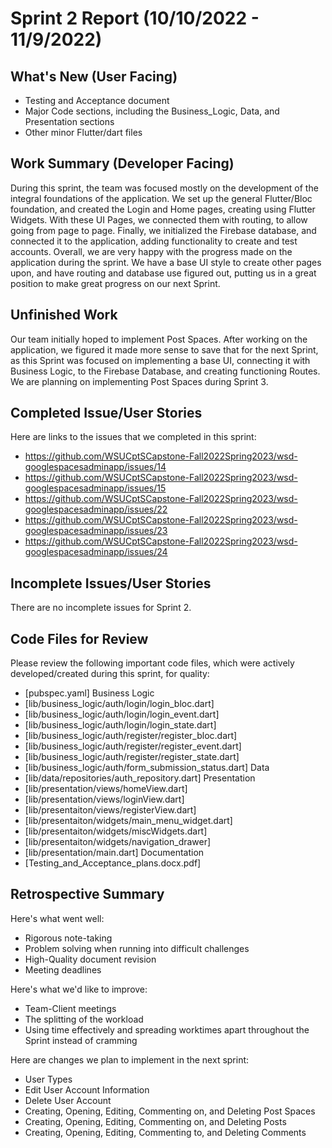# Sprint 2 Report (10/10/2022 - 11/9/2022) 

## What's New (User Facing)
 * Testing and Acceptance document
 * Major Code sections, including the Business_Logic, Data, and Presentation sections
 * Other minor Flutter/dart files

## Work Summary (Developer Facing)
During this sprint, the team was focused mostly on the development of the integral foundations of the application. We set up the general Flutter/Bloc foundation, and created the Login and Home pages, creating using Flutter Widgets. With these UI Pages, we connected them with routing, to allow going from page to page. Finally, we initialized the Firebase database, and connected it to the application, adding functionality to create and test accounts. Overall, we are very happy with the progress made on the application during the sprint. We have a base UI style to create other pages upon, and have routing and database use figured out, putting us in a great position to make great progress on our next Sprint.

## Unfinished Work
Our team initially hoped to implement Post Spaces. After working on the application, we figured it made more sense to save that for the next Sprint, as this Sprint was focused on implementing a base UI, connecting it with Business Logic, to the Firebase Database, and creating functioning Routes. We are planning on implementing Post Spaces during Sprint 3.

## Completed Issue/User Stories
Here are links to the issues that we completed in this sprint:

 * https://github.com/WSUCptSCapstone-Fall2022Spring2023/wsd-googlespacesadminapp/issues/14
 * https://github.com/WSUCptSCapstone-Fall2022Spring2023/wsd-googlespacesadminapp/issues/15
 * https://github.com/WSUCptSCapstone-Fall2022Spring2023/wsd-googlespacesadminapp/issues/22
 * https://github.com/WSUCptSCapstone-Fall2022Spring2023/wsd-googlespacesadminapp/issues/23
 * https://github.com/WSUCptSCapstone-Fall2022Spring2023/wsd-googlespacesadminapp/issues/24

## Incomplete Issues/User Stories
There are no incomplete issues for Sprint 2.

## Code Files for Review
Please review the following important code files, which were actively developed/created during this sprint, for quality:
 * [pubspec.yaml]
Business Logic
 * [lib/business_logic/auth/login/login_bloc.dart]
 * [lib/business_logic/auth/login/login_event.dart]
 * [lib/business_logic/auth/login/login_state.dart]
 * [lib/business_logic/auth/register/register_bloc.dart]
 * [lib/business_logic/auth/register/register_event.dart]
 * [lib/business_logic/auth/register/register_state.dart]
 * [lib/business_logic/auth/form_submission_status.dart]
Data
 * [lib/data/repositories/auth_repository.dart]
Presentation
 * [lib/presentation/views/homeView.dart]
 * [lib/presentation/views/loginView.dart]
 * [lib/presentaiton/views/registerView.dart]
 * [lib/presentaiton/widgets/main_menu_widget.dart]
 * [lib/presentaiton/widgets/miscWidgets.dart]
 * [lib/presentaiton/widgets/navigation_drawer]
 * [lib/presentation/main.dart]
 Documentation
 * [Testing_and_Acceptance_plans.docx.pdf]

## Retrospective Summary
Here's what went well:
 * Rigorous note-taking
 * Problem solving when running into difficult challenges
 * High-Quality document revision
 * Meeting deadlines

Here's what we'd like to improve:
 * Team-Client meetings
 * The splitting of the workload
 * Using time effectively and spreading worktimes apart throughout the Sprint instead of cramming

Here are changes we plan to implement in the next sprint:
 * User Types
 * Edit User Account Information
 * Delete User Account
 * Creating, Opening, Editing, Commenting on, and Deleting Post Spaces
 * Creating, Opening, Editing, Commenting on, and Deleting Posts
 * Creating, Opening, Editing, Commenting to, and Deleting Comments